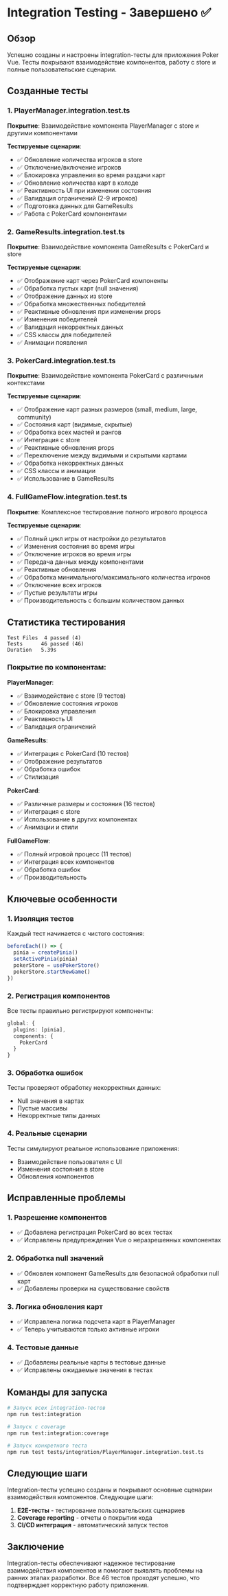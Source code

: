 # Integration Testing - Завершено ✅

## Обзор

Успешно созданы и настроены integration-тесты для приложения Poker Vue. Тесты покрывают взаимодействие компонентов, работу с store и полные пользовательские сценарии.

## Созданные тесты

### 1. PlayerManager.integration.test.ts

**Покрытие**: Взаимодействие компонента PlayerManager с store и другими компонентами

**Тестируемые сценарии**:

- ✅ Обновление количества игроков в store
- ✅ Отключение/включение игроков
- ✅ Блокировка управления во время раздачи карт
- ✅ Обновление количества карт в колоде
- ✅ Реактивность UI при изменении состояния
- ✅ Валидация ограничений (2-9 игроков)
- ✅ Подготовка данных для GameResults
- ✅ Работа с PokerCard компонентами

### 2. GameResults.integration.test.ts

**Покрытие**: Взаимодействие компонента GameResults с PokerCard и store

**Тестируемые сценарии**:

- ✅ Отображение карт через PokerCard компоненты
- ✅ Обработка пустых карт (null значения)
- ✅ Отображение данных из store
- ✅ Обработка множественных победителей
- ✅ Реактивные обновления при изменении props
- ✅ Изменения победителей
- ✅ Валидация некорректных данных
- ✅ CSS классы для победителей
- ✅ Анимации появления

### 3. PokerCard.integration.test.ts

**Покрытие**: Взаимодействие компонента PokerCard с различными контекстами

**Тестируемые сценарии**:

- ✅ Отображение карт разных размеров (small, medium, large, community)
- ✅ Состояния карт (видимые, скрытые)
- ✅ Обработка всех мастей и рангов
- ✅ Интеграция с store
- ✅ Реактивные обновления props
- ✅ Переключение между видимыми и скрытыми картами
- ✅ Обработка некорректных данных
- ✅ CSS классы и анимации
- ✅ Использование в GameResults

### 4. FullGameFlow.integration.test.ts

**Покрытие**: Комплексное тестирование полного игрового процесса

**Тестируемые сценарии**:

- ✅ Полный цикл игры от настройки до результатов
- ✅ Изменения состояния во время игры
- ✅ Отключение игроков во время игры
- ✅ Передача данных между компонентами
- ✅ Реактивные обновления
- ✅ Обработка минимального/максимального количества игроков
- ✅ Отключение всех игроков
- ✅ Пустые результаты игры
- ✅ Производительность с большим количеством данных

## Статистика тестирования

```
Test Files  4 passed (4)
Tests      46 passed (46)
Duration   5.39s
```

### Покрытие по компонентам:

**PlayerManager**:

- ✅ Взаимодействие с store (9 тестов)
- ✅ Обновление состояния игроков
- ✅ Блокировка управления
- ✅ Реактивность UI
- ✅ Валидация ограничений

**GameResults**:

- ✅ Интеграция с PokerCard (10 тестов)
- ✅ Отображение результатов
- ✅ Обработка ошибок
- ✅ Стилизация

**PokerCard**:

- ✅ Различные размеры и состояния (16 тестов)
- ✅ Интеграция с store
- ✅ Использование в других компонентах
- ✅ Анимации и стили

**FullGameFlow**:

- ✅ Полный игровой процесс (11 тестов)
- ✅ Интеграция всех компонентов
- ✅ Обработка ошибок
- ✅ Производительность

## Ключевые особенности

### 1. Изоляция тестов

Каждый тест начинается с чистого состояния:

```typescript
beforeEach(() => {
  pinia = createPinia()
  setActivePinia(pinia)
  pokerStore = usePokerStore()
  pokerStore.startNewGame()
})
```

### 2. Регистрация компонентов

Все тесты правильно регистрируют компоненты:

```typescript
global: {
  plugins: [pinia],
  components: {
    PokerCard
  }
}
```

### 3. Обработка ошибок

Тесты проверяют обработку некорректных данных:

- Null значения в картах
- Пустые массивы
- Некорректные типы данных

### 4. Реальные сценарии

Тесты симулируют реальное использование приложения:

- Взаимодействие пользователя с UI
- Изменения состояния в store
- Обновления компонентов

## Исправленные проблемы

### 1. Разрешение компонентов

- ✅ Добавлена регистрация PokerCard во всех тестах
- ✅ Исправлены предупреждения Vue о неразрешенных компонентах

### 2. Обработка null значений

- ✅ Обновлен компонент GameResults для безопасной обработки null карт
- ✅ Добавлены проверки на существование свойств

### 3. Логика обновления карт

- ✅ Исправлена логика подсчета карт в PlayerManager
- ✅ Теперь учитываются только активные игроки

### 4. Тестовые данные

- ✅ Добавлены реальные карты в тестовые данные
- ✅ Исправлены ожидаемые значения в тестах

## Команды для запуска

```bash
# Запуск всех integration-тестов
npm run test:integration

# Запуск с coverage
npm run test:integration:coverage

# Запуск конкретного теста
npm run test tests/integration/PlayerManager.integration.test.ts
```

## Следующие шаги

Integration-тесты успешно созданы и покрывают основные сценарии взаимодействия компонентов. Следующие шаги:

1. **E2E-тесты** - тестирование пользовательских сценариев
2. **Coverage reporting** - отчеты о покрытии кода
3. **CI/CD интеграция** - автоматический запуск тестов

## Заключение

Integration-тесты обеспечивают надежное тестирование взаимодействия компонентов и помогают выявлять проблемы на ранних этапах разработки. Все 46 тестов проходят успешно, что подтверждает корректную работу приложения.
